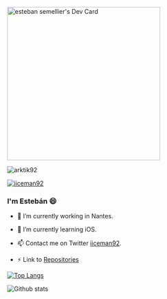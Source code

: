 <a href="https://app.daily.dev/arktik92"><img src="https://api.daily.dev/devcards/v2/DXlzzuJnhPak8IzURRK2Z.png?type=default&r=0y4" width="356" alt="esteban semellier's Dev Card"/></a>

<p align="left">
 <img src="https://komarev.com/ghpvc/?username=arktik92&label=Profile%20views&color=0e75b6&style=flat"
                     alt="arktik92"/>
 </p>
       
<p align="left">
<a href="https://twitter.com/iiceman92" target="blank"><img
        src="https://img.shields.io/twitter/follow/iiceman92?logo=twitter&style=for-the-badge" alt="iiceman92"/></a>
</p>

### I'm Estebán 😄

- 🔭 I’m currently working in Nantes.
- 🌱 I’m currently learning iOS.
- 📫 Contact me on Twitter [iiceman92](https://twitter.com/iiceman92).

- ⚡ Link to [Repositories](https://github.com/arktik92?tab=repositories)
  <!-- Link to [Estebán's Website](https://github.io/arktik92) -->

[![Top Langs](https://github-readme-stats.vercel.app/api/top-langs/?username=arktik92&hide=html)](https://github.com/anuraghazra/github-readme-stats)

![Github stats](https://github-readme-stats.vercel.app/api?username=arktik92&show_icons=true&theme=merko)


<!--
**arktik92/arktik92** is a ✨ _special_ ✨ repository because its `README.md` (this file) appears on your GitHub profile.

Here are some ideas to get you started:

- 🔭 I’m currently working on ...
- 🌱 I’m currently learning ...
- 👯 I’m looking to collaborate on ...
- 🤔 I’m looking for help with ...
- 💬 Ask me about ...
- 📫 How to reach me: ...
- 😄 Pronouns: ...
- ⚡ Fun fact: ...
-->
